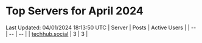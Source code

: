 # Top Servers for April 2024
Last Updated: 04/01/2024 18:13:50 UTC
| Server | Posts | Active Users |
| -- | -- | -- |
| [techhub.social](https://techhub.social/tags/PowerShell) | 3 | 3 |
